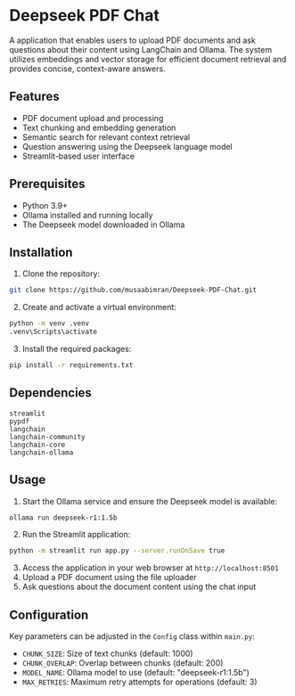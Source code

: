 # Deepseek PDF Chat

A application that enables users to upload PDF documents and ask questions about their content using LangChain and Ollama. The system utilizes embeddings and vector storage for efficient document retrieval and provides concise, context-aware answers.

## Features

- PDF document upload and processing
- Text chunking and embedding generation
- Semantic search for relevant context retrieval
- Question answering using the Deepseek language model
- Streamlit-based user interface

## Prerequisites

- Python 3.9+
- Ollama installed and running locally
- The Deepseek model downloaded in Ollama

## Installation

1. Clone the repository:

```bash
git clone https://github.com/musaabimran/Deepseek-PDF-Chat.git
```

2. Create and activate a virtual environment:

```bash
python -m venv .venv
.venv\Scripts\activate
```

3. Install the required packages:

```bash
pip install -r requirements.txt
```

## Dependencies

```
streamlit
pypdf
langchain
langchain-community
langchain-core
langchain-ollama
```

## Usage

1. Start the Ollama service and ensure the Deepseek model is available:

```bash
ollama run deepseek-r1:1.5b
```

2. Run the Streamlit application:

```bash
python -m streamlit run app.py --server.runOnSave true
```

3. Access the application in your web browser at `http://localhost:8501`
4. Upload a PDF document using the file uploader
5. Ask questions about the document content using the chat input

## Configuration

Key parameters can be adjusted in the `Config` class within `main.py`:

- `CHUNK_SIZE`: Size of text chunks (default: 1000)
- `CHUNK_OVERLAP`: Overlap between chunks (default: 200)
- `MODEL_NAME`: Ollama model to use (default: "deepseek-r1:1.5b")
- `MAX_RETRIES`: Maximum retry attempts for operations (default: 3)
